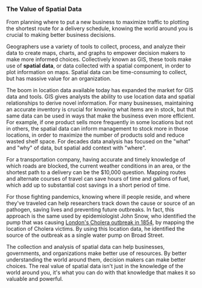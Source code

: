 ### The Value of Spatial Data

From planning where to put a new business to maximize traffic to plotting the shortest route for a delivery schedule, knowing the world around you is crucial to making better business decisions.

Geographers use a variety of tools to collect, process, and analyze their data to create maps, charts, and graphs to empower decision makers to make more informed choices. Collectively known as GIS, these tools make use of **spatial data**, or data collected with a spatial component, in order to plot information on maps. Spatial data can be time-consuming to collect, but has massive value for an organization.

The boom in location data available today has expanded the market for GIS data and tools. GIS gives analysts the ability to use location data and spatial relationships to derive novel information. For many businesses, maintaining an accurate inventory is crucial for knowing what items are in stock, but that same data can be used in ways that make the business even more efficient. For example, if one product sells more frequently in some locations but not in others, the spatial data can inform management to stock more in those locations, in order to maximize the number of products sold and reduce wasted shelf space. For decades data analysis has focused on the "what" and "why" of data, but spatial add context with "where".

For a transportation company, having accurate and timely knowledge of which roads are blocked, the current weather conditions in an area, or the shortest path to a delivery can be the $10,000 question. Mapping routes and alternate courses of travel can save hours of time and gallons of fuel, which add up to substantial cost savings in a short period of time.

For those fighting pandemics, knowing where ill people reside, and where they've traveled can help researchers track down the cause or source of an pathogen, saving lives and preventing future outbreaks. In fact, this approach is the same used by epidemiologist John Snow, who identified the pump that was causing [London's Cholera outbreak in 1854](https://en.wikipedia.org/wiki/1854_Broad_Street_cholera_outbreak), by mapping the location of Cholera victims. By using this location data, he identified the source of the outbreak as a single water pump on Broad Street.

The collection and analysis of spatial data can help businesses, governments, and organizations make better use of resources. By better understanding the world around them, decision makers can make better choices. The real value of spatial data isn't just in the knowledge of the world around you, it's what you can do with that knowledge that makes it so valuable and powerful.

